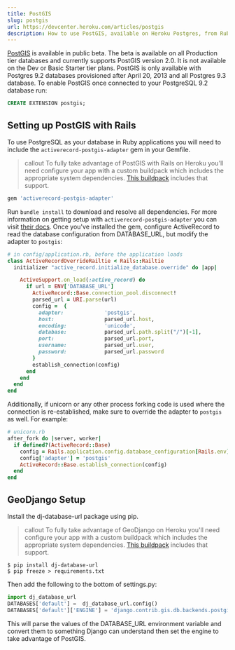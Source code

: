```yaml
---
title: PostGIS
slug: postgis
url: https://devcenter.heroku.com/articles/postgis
description: How to use PostGIS, available on Heroku Postgres, from Ruby on Rails and Django applications.
---
```


[PostGIS](http://postgis.org/) is available in public beta. The beta is available on all Production tier databases and currently supports PostGIS version 2.0. It is not available on the Dev or Basic Starter tier plans. PostGIS is only available with Postgres 9.2 databases provisioned after April 20, 2013 and all Postgres 9.3 database. To enable PostGIS once connected to your PostgreSQL 9.2 database run:

```sql
CREATE EXTENSION postgis;
```

## Setting up PostGIS with Rails

To use PostgreSQL as your database in Ruby applications you will need to include the `activerecord-postgis-adapter` gem in your Gemfile.

>callout
>To fully take advantage of PostGIS with Rails on Heroku you'll need configure your app with a custom buildpack which includes the appropriate system dependencies. [This buildpack](https://github.com/cyberdelia/heroku-geo-buildpack/) includes that support. 

```ruby
gem 'activerecord-postgis-adapter'
```

Run `bundle install` to download and resolve all dependencies. For more information on getting setup with `activerecord-postgis-adapter` you can visit [their docs](http://rdoc.info/gems/activerecord-postgis-adapter). Once you've installed the gem, configure ActiveRecord to read the database configuration from DATABASE_URL, but modify the adapter to `postgis`:

```ruby
# in config/application.rb, before the application loads
class ActiveRecordOverrideRailtie < Rails::Railtie
  initializer "active_record.initialize_database.override" do |app|

    ActiveSupport.on_load(:active_record) do
      if url = ENV['DATABASE_URL']
        ActiveRecord::Base.connection_pool.disconnect!
        parsed_url = URI.parse(url)
        config =  {
          adapter:             'postgis',
          host:                parsed_url.host,
          encoding:            'unicode',
          database:            parsed_url.path.split("/")[-1],
          port:                parsed_url.port,
          username:            parsed_url.user,
          password:            parsed_url.password
        }
        establish_connection(config)
      end
    end
  end
end
```

Additionally, if unicorn or any other process forking code is used where the connection is re-established, make sure to override the adapter to `postgis` as well. For example:


```ruby
# unicorn.rb
after_fork do |server, worker| 
  if defined?(ActiveRecord::Base) 
    config = Rails.application.config.database_configuration[Rails.env] 
    config['adapter'] = 'postgis' 
    ActiveRecord::Base.establish_connection(config)
  end 
end
```

## GeoDjango Setup 

Install the dj-database-url package using pip.

>callout
>To fully take advantage of GeoDjango on Heroku you'll need configure your app with a custom buildpack which includes the appropriate system dependencies. [This buildpack](https://github.com/cyberdelia/heroku-geo-buildpack/) includes that support. 

```terminal
$ pip install dj-database-url
$ pip freeze > requirements.txt
```

Then add the following to the bottom of settings.py:

```python
import dj_database_url
DATABASES['default'] =  dj_database_url.config()
DATABASES['default']['ENGINE'] = 'django.contrib.gis.db.backends.postgis'
```

This will parse the values of the DATABASE_URL environment variable and convert them to something Django can understand then set the engine to take advantage of PostGIS. 